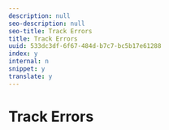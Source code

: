 ```yaml
---
description: null
seo-description: null
seo-title: Track Errors
title: Track Errors
uuid: 533dc3df-6f67-484d-b7c7-bc5b17e61288
index: y
internal: n
snippet: y
translate: y
---
```


# Track Errors

